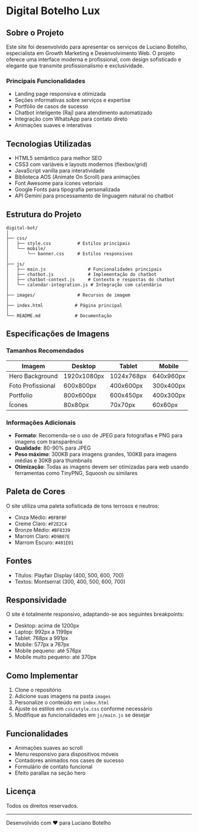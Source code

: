 # Digital Botelho Lux

## Sobre o Projeto

Este site foi desenvolvido para apresentar os serviços de Luciano Botelho, especialista em Growth Marketing e Desenvolvimento Web. O projeto oferece uma interface moderna e profissional, com design sofisticado e elegante que transmite profissionalismo e exclusividade.

### Principais Funcionalidades

- Landing page responsiva e otimizada
- Seções informativas sobre serviços e expertise
- Portfólio de casos de sucesso
- Chatbot inteligente (Raj) para atendimento automatizado
- Integração com WhatsApp para contato direto
- Animações suaves e interativas

## Tecnologias Utilizadas

- HTML5 semântico para melhor SEO
- CSS3 com variáveis e layouts modernos (flexbox/grid)
- JavaScript vanilla para interatividade
- Biblioteca AOS (Animate On Scroll) para animações
- Font Awesome para ícones vetoriais
- Google Fonts para tipografia personalizada
- API Gemini para processamento de linguagem natural no chatbot

## Estrutura do Projeto

```
digital-bot/
│
├── css/
│   ├── style.css          # Estilos principais
│   └── mobile/
│       └── banner.css     # Estilos responsivos
│
├── js/
│   ├── main.js                # Funcionalidades principais
│   ├── chatbot.js             # Implementação do chatbot
│   ├── chatbot-context.js     # Contexto e respostas do chatbot
│   └── calendar-integration.js # Integração com calendário
│
├── images/                # Recursos de imagem
│
├── index.html            # Página principal
│
└── README.md             # Documentação
```

## Especificações de Imagens

### Tamanhos Recomendados

| Imagem | Desktop | Tablet | Mobile |
|--------|---------|--------|--------|
| Hero Background | 1920x1080px | 1024x768px | 640x960px |
| Foto Profissional | 600x800px | 400x600px | 300x400px |
| Portfolio | 800x600px | 600x450px | 400x300px |
| Ícones | 80x80px | 70x70px | 60x60px |

### Informações Adicionais

- **Formato**: Recomenda-se o uso de JPEG para fotografias e PNG para imagens com transparência
- **Qualidade**: 80-90% para JPEG
- **Peso máximo**: 300KB para imagens grandes, 100KB para imagens médias e 30KB para thumbnails
- **Otimização**: Todas as imagens devem ser otimizadas para web usando ferramentas como TinyPNG, Squoosh ou similares

## Paleta de Cores

O site utiliza uma paleta sofisticada de tons terrosos e neutros:

- Cinza Médio: `#BFBFBF`
- Creme Claro: `#F2E2C4`
- Bronze Médio: `#BF8339`
- Marrom Claro: `#D9B07E`
- Marrom Escuro: `#401E01`

## Fontes

- Títulos: Playfair Display (400, 500, 600, 700)
- Textos: Montserrat (300, 400, 500, 600, 700)

## Responsividade

O site é totalmente responsivo, adaptando-se aos seguintes breakpoints:

- Desktop: acima de 1200px
- Laptop: 992px a 1199px
- Tablet: 768px a 991px
- Mobile: 577px a 767px
- Mobile pequeno: até 576px
- Mobile muito pequeno: até 370px

## Como Implementar

1. Clone o repositório
2. Adicione suas imagens na pasta `images`
3. Personalize o conteúdo em `index.html`
4. Ajuste os estilos em `css/style.css` conforme necessário
5. Modifique as funcionalidades em `js/main.js` se desejar

## Funcionalidades

- Animações suaves ao scroll
- Menu responsivo para dispositivos móveis
- Contadores animados nos cases de sucesso
- Formulário de contato funcional
- Efeito parallax na seção hero

## Licença

Todos os direitos reservados.

---

Desenvolvido com ❤️ para Luciano Botelho